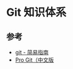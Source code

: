 # Git 知识体系

## 参考

- [git - 简易指南](https://www.bootcss.com/p/git-guide/)
- [Pro Git（中文版](https://gitee.com/progit/)
